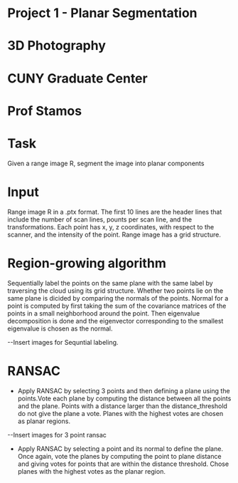 # Project 1 - Planar Segmentation
# 3D Photography 
# CUNY Graduate Center
# Prof Stamos

# Task
 Given a range image R, segment the image into planar components

# Input
 Range image R in a .ptx format. The first 10 lines are the header lines that include the number of scan lines, pounts per scan line, and the transformations. Each point has x, y, z coordinates, with respect to the scanner, and the intensity of the point. Range image has a grid structure. 

# Region-growing algorithm
 Sequentially label the points on the same plane with the same label by traversing the cloud using its grid structure. Whether two points lie on the same plane is dicided by comparing the normals of the points. Normal for a point is computed by first taking the sum of the covariance matrices of the points in a small neighborhood around the point. Then eigenvalue decomposition is done and the eigenvector corresponding to the smallest eigenvalue is chosen as the normal. 

--Insert images for Sequntial labeling. 

# RANSAC

- Apply RANSAC by selecting 3 points and then defining a plane using the points.Vote each plane by computing the distance between all the points and the plane. Points with a distance larger than the distance_threshold do not give the plane a vote. Planes with the highest votes are chosen as planar regions.  

--Insert images for 3 point ransac

- Apply RANSAC by selecting a point and its normal to define the plane. Once again, vote the planes by computing the point to plane distance and giving votes for points that are within the distance threshold. Chose planes with the highest votes as the planar region.

